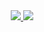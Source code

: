 <div align="center">
  <a href="https://github.com/MMMJB/MMMJB">
    <picture>
      <source media="(prefers-color-scheme: dark)" srcset="https://mmmjb.vercel.app/api/generate?type=both&user=MMMJB&theme=dark&exclude=quill&recursive=1&title=" />
      <img src="https://mmmjb.vercel.app/api/generate?type=both&user=MMMJB&theme=light&exclude=quill&recursive=1&title=" />
    </picture>
  </a>
  <a href="https://streak-stats.demolab.com/demo/">
    <picture>
      <source media="(prefers-color-scheme: dark)" srcset="https://streak-stats.demolab.com?user=MMMJB&theme=dark&border_radius=16&card_width=806&background=22272E&border=444C56&stroke=444C56&sideLabels=FFFFFFA0&dates=444C56" />
      <img src="https://streak-stats.demolab.com?user=MMMJB&border_radius=16&card_width=804&background=FFFFFF&border=D0D7DE&stroke=D0D7DE&sideLabels=000000A0&dates=D0D7DE" />
    </picture>
  </a>
</div>
